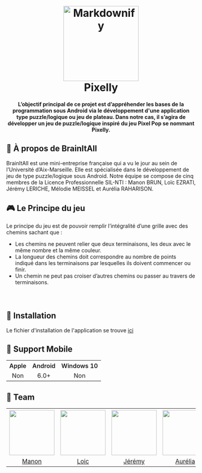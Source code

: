<h1 align="center">
  <br>
  <a href="https://image.ibb.co/dsTEPH/Miniature.png"><img src="https://image.ibb.co/dsTEPH/Miniature.png" alt="Markdownify" width="200"></a>
  <br>
  Pixelly
  <br>
</h1>

<p align="center"><b>L’objectif principal de ce projet est d’appréhender les bases de la programmation sous Android via le
développement d&#39;une application type puzzle/logique ou jeu de plateau. Dans notre cas, il s’agira de
  développer un jeu de puzzle/logique inspiré du jeu Pixel Pop se nommant Pixelly.</b></p>

<h2>💼 À propos de BrainItAll</h2>

BrainItAll est une mini-entreprise française qui a vu le jour au sein de l’Université d’Aix-Marseille. Elle est spécialisée dans le développement de jeu de type puzzle/logique sous Android. Notre équipe se compose de cinq membres de la Licence Professionnelle SIL-NTI : Manon BRUN, Loïc EZRATI, Jérémy LERICHE, Mélodie MEISSEL et Aurélia RAHARISON.

<h2>🎮 Le Principe du jeu</h2>
<p>Le principe du jeu est de pouvoir remplir l’intégralité d’une grille avec des chemins sachant que :</p>
<ul>
<li>Les chemins ne peuvent relier que deux terminaisons, les deux avec le même nombre et la
  même couleur.</li>
<li>La longueur des chemins doit correspondre au nombre de points indiqué dans les
terminaisons par lesquelles ils doivent commencer ou finir.</li>
  <li>Un chemin ne peut pas croiser d’autres chemins ou passer au travers de terminaisons.</li>
 </ul>
<h1 align="center"> <img rc="https://i.ibb.co/km3nvdH/68747470733a2f2f696d6167652e70726e747363722e636f6d2f696d6167652f76725432626d6b3352504b6d695634326d61746934672e706e67.png"></h1>
    
<h2>💾 Installation</h2>
Le fichier d'installation de l'application se trouve <a href="https://github.com/Jeje2201/Pixelly/raw/master/Documents/applicationfinal/release/Pixelly.apk">ici</a>

<h2>📱 Support Mobile</h2>
<table>
  <tr>
    <th><span style="font-weight:600">Apple</span></th>
    <th><span style="font-weight:600">Android</span></th>
    <th><span style="font-weight:600">Windows 10</span></th>
  </tr>
  <tr>
    <td align="center">Non</td>
    <td align="center">6.0+</td>
    <td align="center">Non</td>
  </tr>
</table>

<h2>💛 Team</h2>
<table>
  <tr>
    <th><img src="https://avatars3.githubusercontent.com/u/38455237?s=400&v=4"  width="120px" height="120px" /></th>
    <th><img src="https://avatars3.githubusercontent.com/u/38454882?s=400&v=4"  width="120px" height="120px" /></th>
    <th><img src="https://avatars3.githubusercontent.com/u/19387127?s=460&v=4"  width="120px" height="120px" /></th>
    <th><img src="https://avatars2.githubusercontent.com/u/38455395?s=400&v=4"  width="120px" height="120px" /></th>
    <th><img src="https://avatars0.githubusercontent.com/u/38455141?s=460&v=4"  width="120px" height="120px" /></th>
  </tr>
  <tr>
    <td align="center"> <a href="https://github.com/Yukito13">Manon</a></td>
    <td align="center"> <a href="https://github.com/lofit13">Loic</a></td>
    <td align="center"> <a href="https://github.com/Jeje2201">Jérémy</a></td>
    <td align="center"> <a href="https://github.com/aureliaR">Aurélia</a></td>
    <td align="center"> <a href="https://github.com/smittina">Mélodie</a></td>
  </tr>
</table>
